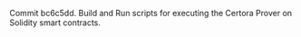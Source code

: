 Commit bc6c5dd.                    Build and Run scripts for executing the Certora Prover on Solidity smart contracts.